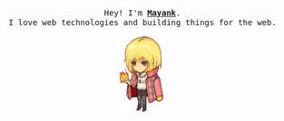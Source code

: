 <p align="center">
  <br>
  <samp>
    <span>
      Hey! I'm <a rel="nofollow noopener noreferrer" target="_blank" href="https://errmayank.com"><b>Mayank</b></a>.
    </span>
    <br>
    <span>
      I love web technologies and building things for the web.
    </span>
    <br>
  </samp>
  <br>
  <img src="https://raw.githubusercontent.com/errmayank/errmayank/main/assets/howl.gif" width="80px" />
  <br>
  <br>
</p>
